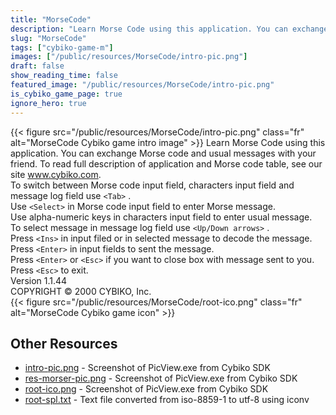 ```yaml
---
title: "MorseCode"
description: "Learn Morse Code using this application. You can exchange Morse code and usual messages with your friend. To read full description of application and Morse code table, see our site www.cybiko.com. To switch between Morse code input field, characters input field and message log f..."
slug: "MorseCode"
tags: ["cybiko-game-m"]
images: ["/public/resources/MorseCode/intro-pic.png"]
draft: false
show_reading_time: false
featured_image: "/public/resources/MorseCode/intro-pic.png"
is_cybiko_game_page: true
ignore_hero: true
---
```

{{< figure src="/public/resources/MorseCode/intro-pic.png" class="fr" alt="MorseCode Cybiko game intro image" >}}
Learn Morse Code using this application. You can exchange Morse code and usual messages with your friend. To read full description of application and Morse code table, see our site www.cybiko.com. \
To switch between Morse code input field, characters input field and message log field use `<Tab>` . \
Use `<Select>`  in Morse code input field to enter Morse message. \
Use alpha-numeric keys in characters input field to enter usual message. \
To select message in message log field use `<Up/Down arrows>` . \
Press `<Ins>`  in input filed or in selected message to decode the message. \
Press `<Enter>`  in input fields to sent the message. \
Press `<Enter>`  or `<Esc>`  if you want to close box with message sent to you. \
Press `<Esc>`  to exit. \
Version 1.1.44 \
COPYRIGHT © 2000 CYBIKO, Inc. \
 {{< figure src="/public/resources/MorseCode/root-ico.png" class="fr" alt="MorseCode Cybiko game icon" >}}

## Other Resources
* [intro-pic.png](/public/resources/MorseCode/intro-pic.png) - Screenshot of PicView.exe from Cybiko SDK
* [res-morser-pic.png](/public/resources/MorseCode/res-morser-pic.png) - Screenshot of PicView.exe from Cybiko SDK
* [root-ico.png](/public/resources/MorseCode/root-ico.png) - Screenshot of PicView.exe from Cybiko SDK
* [root-spl.txt](/public/resources/MorseCode/root-spl.txt) - Text file converted from iso-8859-1 to utf-8 using iconv

